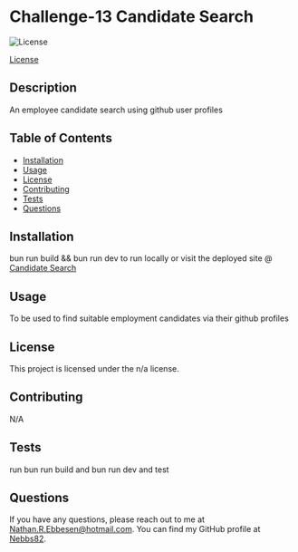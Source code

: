 # Challenge-13 Candidate Search
  
![License](https://img.shields.io/badge/license-n/a-blue.svg)

[License](https://opensource.org/licenses/n/a)

## Description
An employee candidate search using github user profiles

## Table of Contents
- [Installation](#installation)
- [Usage](#usage)
- [License](#license)
- [Contributing](#contributing)
- [Tests](#tests)
- [Questions](#questions)

## Installation
bun run build && bun run dev to run locally or visit the deployed site @ [Candidate Search](https://candidatesearchbcs.netlify.app/)

## Usage
To be used to find suitable employment candidates via their github profiles

## License
This project is licensed under the n/a license.

## Contributing
N/A

## Tests
run bun run build and bun run dev and test

## Questions
If you have any questions, please reach out to me at [Nathan.R.Ebbesen@hotmail.com](mailto:Nathan.R.Ebbesen@hotmail.com).
You can find my GitHub profile at [Nebbs82](https://github.com/Nebbs82).

